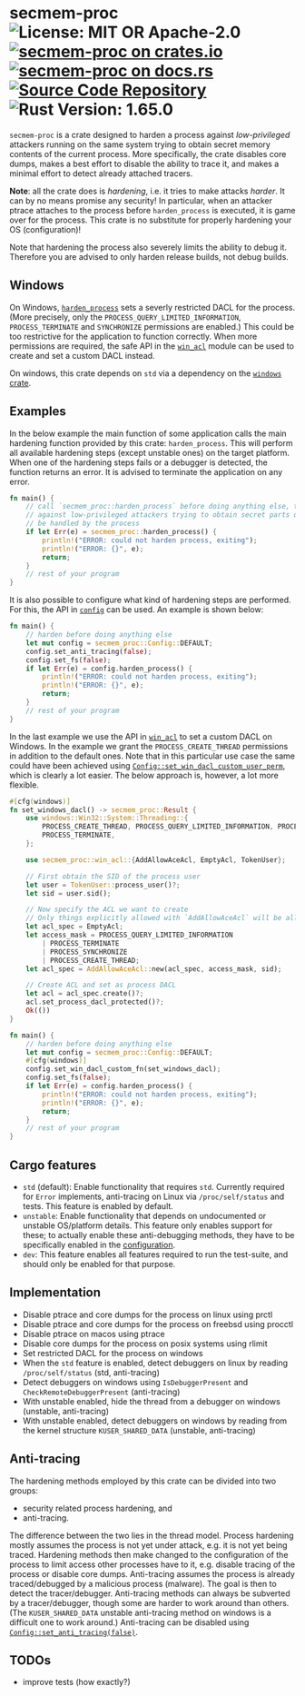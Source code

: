# secmem-proc ![License: MIT OR Apache-2.0](https://img.shields.io/badge/license-MIT%20OR%20Apache--2.0-blue) [![secmem-proc on crates.io](https://img.shields.io/crates/v/secmem-proc)](https://crates.io/crates/secmem-proc) [![secmem-proc on docs.rs](https://docs.rs/secmem-proc/badge.svg)](https://docs.rs/secmem-proc) [![Source Code Repository](https://img.shields.io/badge/Code-On%20GitHub-blue?logo=GitHub)](https://github.com/niluxv/secmem-proc) ![Rust Version: 1.65.0](https://img.shields.io/badge/rustc-1.65.0-orange.svg)

`secmem-proc` is a crate designed to harden a process against
*low-privileged* attackers running on the same system trying to obtain
secret memory contents of the current process. More specifically, the crate
disables core dumps, makes a best effort to disable the ability to trace it,
and makes a minimal effort to detect already attached tracers.

**Note**: all the crate does is *hardening*, i.e. it tries to make attacks
*harder*. It can by no means promise any security! In particular, when an
attacker ptrace attaches to the process before `harden_process` is
executed, it is game over for the process. This crate is no substitute for
properly hardening your OS (configuration)!

Note that hardening the process also severely limits the ability to debug
it. Therefore you are advised to only harden release builds, not debug
builds.

## Windows

On Windows, [`harden_process`][__link0] sets a severly restricted DACL for the
process. (More precisely, only the `PROCESS_QUERY_LIMITED_INFORMATION`,
`PROCESS_TERMINATE` and `SYNCHRONIZE` permissions are enabled.) This could
be too restrictive for the application to function correctly. When more
permissions are required, the safe API in the [`win_acl`][__link1] module can be used
to create and set a custom DACL instead.

On windows, this crate depends on `std` via a dependency on the [`windows`
crate][__link2].

## Examples

In the below example the main function of some application calls the main
hardening function provided by this crate: `harden_process`. This will
perform all available hardening steps (except unstable ones) on the target
platform. When one of the hardening steps fails or a debugger is detected,
the function returns an error. It is advised to terminate the application on
any error.

```rust
fn main() {
    // call `secmem_proc::harden_process` before doing anything else, to harden the process
    // against low-privileged attackers trying to obtain secret parts of memory which will
    // be handled by the process
    if let Err(e) = secmem_proc::harden_process() {
        println!("ERROR: could not harden process, exiting");
        println!("ERROR: {}", e);
        return;
    }
    // rest of your program
}
```

It is also possible to configure what kind of hardening steps are performed.
For this, the API in [`config`][__link3] can be used. An example is shown below:

```rust
fn main() {
    // harden before doing anything else
    let mut config = secmem_proc::Config::DEFAULT;
    config.set_anti_tracing(false);
    config.set_fs(false);
    if let Err(e) = config.harden_process() {
        println!("ERROR: could not harden process, exiting");
        println!("ERROR: {}", e);
        return;
    }
    // rest of your program
}
```

In the last example we use the API in [`win_acl`][__link4] to set a custom DACL on
Windows. In the example we grant the `PROCESS_CREATE_THREAD` permissions in
addition to the default ones. Note that in this particular use case the same
could have been achieved using [`Config::set_win_dacl_custom_user_perm`][__link5],
which is clearly a lot easier. The below approach is, however, a lot more
flexible.

```rust
#[cfg(windows)]
fn set_windows_dacl() -> secmem_proc::Result {
    use windows::Win32::System::Threading::{
        PROCESS_CREATE_THREAD, PROCESS_QUERY_LIMITED_INFORMATION, PROCESS_SYNCHRONIZE,
        PROCESS_TERMINATE,
    };

    use secmem_proc::win_acl::{AddAllowAceAcl, EmptyAcl, TokenUser};

    // First obtain the SID of the process user
    let user = TokenUser::process_user()?;
    let sid = user.sid();

    // Now specify the ACL we want to create
    // Only things explicitly allowed with `AddAllowAceAcl` will be allowed; noting else
    let acl_spec = EmptyAcl;
    let access_mask = PROCESS_QUERY_LIMITED_INFORMATION
        | PROCESS_TERMINATE
        | PROCESS_SYNCHRONIZE
        | PROCESS_CREATE_THREAD;
    let acl_spec = AddAllowAceAcl::new(acl_spec, access_mask, sid);

    // Create ACL and set as process DACL
    let acl = acl_spec.create()?;
    acl.set_process_dacl_protected()?;
    Ok(())
}

fn main() {
    // harden before doing anything else
    let mut config = secmem_proc::Config::DEFAULT;
    #[cfg(windows)]
    config.set_win_dacl_custom_fn(set_windows_dacl);
    config.set_fs(false);
    if let Err(e) = config.harden_process() {
        println!("ERROR: could not harden process, exiting");
        println!("ERROR: {}", e);
        return;
    }
    // rest of your program
}
```

## Cargo features

* `std` (default): Enable functionality that requires `std`. Currently
  required for `Error` implements, anti-tracing on Linux via
  `/proc/self/status` and tests. This feature is enabled by default.
* `unstable`: Enable functionality that depends on undocumented or unstable
  OS/platform details. This feature only enables support for these; to
  actually enable these anti-debugging methods, they have to be specifically
  enabled in the [configuration][__link6].
* `dev`: This feature enables all features required to run the test-suite,
  and should only be enabled for that purpose.

## Implementation

* Disable ptrace and core dumps for the process on linux using prctl
* Disable ptrace and core dumps for the process on freebsd using procctl
* Disable ptrace on macos using ptrace
* Disable core dumps for the process on posix systems using rlimit
* Set restricted DACL for the process on windows
* When the `std` feature is enabled, detect debuggers on linux by reading
  `/proc/self/status` (std, anti-tracing)
* Detect debuggers on windows using `IsDebuggerPresent` and
  `CheckRemoteDebuggerPresent` (anti-tracing)
* With unstable enabled, hide the thread from a debugger on windows
  (unstable, anti-tracing)
* With unstable enabled, detect debuggers on windows by reading from the
  kernel structure `KUSER_SHARED_DATA` (unstable, anti-tracing)

## Anti-tracing

The hardening methods employed by this crate can be divided into two groups:

* security related process hardening, and
* anti-tracing.

The difference between the two lies in the thread model. Process hardening
mostly assumes the process is not yet under attack, e.g. it is not yet being
traced. Hardening methods then make changed to the configuration of the
process to limit access other processes have to it, e.g. disable tracing of
the process or disable core dumps. Anti-tracing assumes the process is
already traced/debugged by a malicious process (malware). The goal is then
to detect the tracer/debugger. Anti-tracing methods can always be subverted
by a tracer/debugger, though some are harder to work around than others.
(The `KUSER_SHARED_DATA` unstable anti-tracing method on windows is a
difficult one to work around.) Anti-tracing can be disabled using
[`Config::set_anti_tracing(false)`][__link7].

## TODOs

 - improve tests (how exactly?)


 [__cargo_doc2readme_dependencies_info]: ggGkYW0BYXSEG71F3OPwqbpvG9IQ5w6Zri17Gx1ipmWFPJ-eG-CMco2qCPLiYXKEGyPM5-YjoIUtG9KagKma_KLrG10br38MMRBdGwZt0gEtp2GEYWSBg2tzZWNtZW0tcHJvY2UwLjMuNGtzZWNtZW1fcHJvYw
 [__link0]: https://docs.rs/secmem-proc/0.3.4/secmem_proc/?search=harden::harden_process
 [__link1]: https://docs.rs/secmem-proc/0.3.4/secmem_proc/win_acl/index.html
 [__link2]: https://crates.io/crates/windows
 [__link3]: https://docs.rs/secmem-proc/0.3.4/secmem_proc/config/index.html
 [__link4]: https://docs.rs/secmem-proc/0.3.4/secmem_proc/win_acl/index.html
 [__link5]: https://docs.rs/secmem-proc/0.3.4/secmem_proc/?search=config::Config::set_win_dacl_custom_user_perm
 [__link6]: https://docs.rs/secmem-proc/0.3.4/secmem_proc/?search=config::Config
 [__link7]: https://docs.rs/secmem-proc/0.3.4/secmem_proc/?search=config::Config::set_anti_tracing

